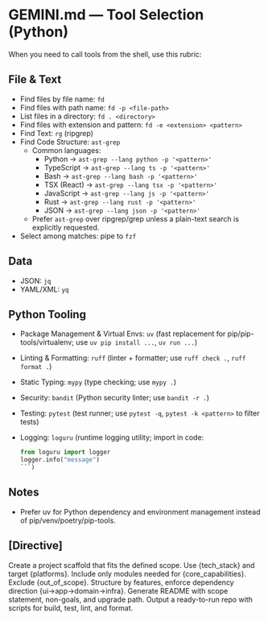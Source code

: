 # GEMINI.md — Tool Selection (Python)

When you need to call tools from the shell, use this rubric:

## File & Text

- Find files by file name: `fd`
- Find files with path name: `fd -p <file-path>`
- List files in a directory: `fd . <directory>`
- Find files with extension and pattern: `fd -e <extension> <pattern>`
- Find Text: `rg` (ripgrep)
- Find Code Structure: `ast-grep`
  - Common languages:
    - Python → `ast-grep --lang python -p '<pattern>'`
    - TypeScript → `ast-grep --lang ts -p '<pattern>'`
    - Bash → `ast-grep --lang bash -p '<pattern>'`
    - TSX (React) → `ast-grep --lang tsx -p '<pattern>'`
    - JavaScript → `ast-grep --lang js -p '<pattern>'`
    - Rust → `ast-grep --lang rust -p '<pattern>'`
    - JSON → `ast-grep --lang json -p '<pattern>'`
  - Prefer `ast-grep` over ripgrep/grep unless a plain-text search is explicitly requested.
- Select among matches: pipe to `fzf`

## Data

- JSON: `jq`
- YAML/XML: `yq`

## Python Tooling

- Package Management & Virtual Envs: `uv`
  (fast replacement for pip/pip-tools/virtualenv; use `uv pip install ...`, `uv run ...`)
- Linting & Formatting: `ruff`
  (linter + formatter; use `ruff check .`, `ruff format .`)
- Static Typing: `mypy`
  (type checking; use `mypy .`)
- Security: `bandit`
  (Python security linter; use `bandit -r .`)
- Testing: `pytest`
  (test runner; use `pytest -q`, `pytest -k <pattern>` to filter tests)
- Logging: `loguru`
  (runtime logging utility; import in code:

  ```python
  from loguru import logger
  logger.info("message")
  ```)

## Notes

- Prefer uv for Python dependency and environment management instead of pip/venv/poetry/pip-tools.

## [Directive]

Create a project scaffold that fits the defined scope. Use {tech_stack} and target {platforms}. Include only modules needed for {core_capabilities}. Exclude {out_of_scope}. Structure by features, enforce dependency direction {ui->app->domain->infra}. Generate README with scope statement, non-goals, and upgrade path. Output a ready-to-run repo with scripts for build, test, lint, and format.
